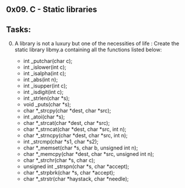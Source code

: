 0x09. C - Static libraries
--------------------------------------
## Tasks:
0. A library is not a luxury but one of the necessities of life : Create the static library libmy.a containing all the functions listed below:

	* int _putchar(char c);
	* int _islower(int c);
	* int _isalpha(int c);
	* int _abs(int n);
	* int _isupper(int c);
	* int _isdigit(int c);
	* int _strlen(char *s);
	* void _puts(char *s);
	* char *_strcpy(char *dest, char *src);
	* int _atoi(char *s);
	* char *_strcat(char *dest, char *src);
	* char *_strncat(char *dest, char *src, int n);
	* char *_strncpy(char *dest, char *src, int n);
	* int _strcmp(char *s1, char *s2);
	* char *_memset(char *s, char b, unsigned int n);
	* char *_memcpy(char *dest, char *src, unsigned int n);
	* char *_strchr(char *s, char c);
	* unsigned int _strspn(char *s, char *accept);
	* char *_strpbrk(char *s, char *accept);
	* char *_strstr(char *haystack, char *needle);


